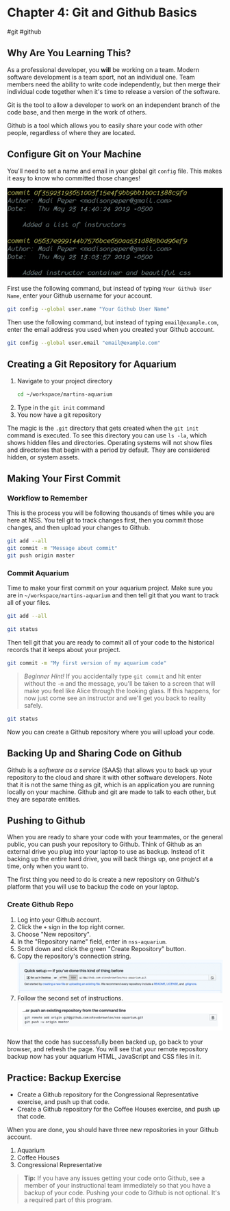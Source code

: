 # Chapter 4: Git and Github Basics
#git #github

## Why Are You Learning This?

As a professional developer, you **will** be working on a team. Modern software development is a team sport, not an individual one. Team members need the ability to write code independently, but then merge their individual code together when it's time to release a version of the software.

Git is the tool to allow a developer to work on an independent branch of the code base, and then merge in the work of others.

Github is a tool which allows you to easily share your code with other people, regardless of where they are located.

## Configure Git on Your Machine

You'll need to set a name and email in your global git `config` file. This makes it easy to know who committed those changes!

![username and email](./images/git-username-email.png)

First use the following command, but instead of typing `Your Github User Name`, enter your Github username for your account.

```sh
git config --global user.name "Your Github User Name"
```

Then use the following command, but instead of typing `email@example.com`, enter the email address you used when you created your Github account.

```sh
git config --global user.email "email@example.com"
```


## Creating a Git Repository for Aquarium

1. Navigate to your project directory
    ```sh
    cd ~/workspace/martins-aquarium
    ```
1. Type in the `git init` command
1. You now have a git repository

The magic is the `.git` directory that gets created when the `git init` command is executed. To see this directory you can use `ls -la`, which shows hidden files and directories. Operating systems will not show files and directories that begin with a period by default. They are considered hidden, or system assets.


## Making Your First Commit

### Workflow to Remember

This is the process you will be following thousands of times while you are here at NSS. You tell git to track changes first, then you commit those changes, and then upload your changes to Github.

```sh
git add --all
git commit -m "Message about commit"
git push origin master
```

### Commit Aquarium

Time to make your first commit on your aquarium project. Make sure you are in `~/workspace/martins-aquarium` and then tell git that you want to track all of your files.

```sh
git add --all
```

```sh
git status
```

Then tell git that you are ready to commit all of your code to the historical records that it keeps about your project.

```sh
git commit -m "My first version of my aquarium code"
```

 > _Beginner Hint!_ If you accidentally type `git commit` and hit enter without the `-m` and the message, you'll be taken to a screen that will make you feel like Alice through the looking glass. If this happens, for now just come see an instructor and we'll get you back to reality safely.


```sh
git status
```

Now you can create a Github repository where you will upload your code.

## Backing Up and Sharing Code on Github

Github is a _software as a service_ (SAAS) that allows you to back up your repository to the cloud and share it with other software developers. Note that it is not the same thing as git, which is an application you are running locally on your machine. Github and git are made to talk to each other, but they are separate entities.

## Pushing to Github

When you are ready to share your code with your teammates, or the general public, you can push your repository to Github. Think of Github as an external drive you plug into your laptop to use as backup. Instead of it backing up the entire hard drive, you will back things up, one project at a time, only when you want to.

The first thing you need to do is create a new repository on Github's platform that you will use to backup the code on your laptop.

### Create Github Repo

1. Log into your Github account.
1. Click the `+` sign in the top right corner.
1. Choose "New repository".
1. In the "Repository name" field, enter in `nss-aquarium`.
1. Scroll down and click the green "Create Repository" button.
1. Copy the repository's connection string.
    ![](./images/copy-github-connection-string.gif)
1. Follow the second set of instructions.
    ![](./images/add-origin.png)

Now that the code has successfully been backed up, go back to your browser, and refresh the page. You will see that your remote repository backup now has your aquarium HTML, JavaScript and CSS files in it.


## Practice: Backup Exercise

* Create a Github repository for the Congressional Representative exercise, and push up that code.
* Create a Github repository for the Coffee Houses exercise, and push up that code.

When you are done, you should have three new repositories in your Github account.

1. Aquarium
1. Coffee Houses
1. Congressional Representative

> **Tip:** If you have any issues getting your code onto Github, see a member of your instructional team immediately so that you have a backup of your code. Pushing your code to Github is not optional. It's a required part of this program.
